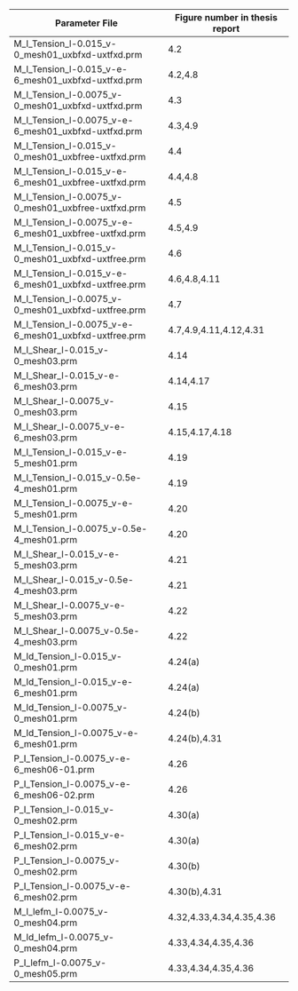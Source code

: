 Parameter File | Figure number in thesis report 
--- | --- 
M_I_Tension_l-0.015_v-0_mesh01_uxbfxd-uxtfxd.prm | 4.2 
M_I_Tension_l-0.015_v-e-6_mesh01_uxbfxd-uxtfxd.prm | 4.2,4.8 
M_I_Tension_l-0.0075_v-0_mesh01_uxbfxd-uxtfxd.prm | 4.3 
M_I_Tension_l-0.0075_v-e-6_mesh01_uxbfxd-uxtfxd.prm | 4.3,4.9 
M_I_Tension_l-0.015_v-0_mesh01_uxbfree-uxtfxd.prm | 4.4 
M_I_Tension_l-0.015_v-e-6_mesh01_uxbfree-uxtfxd.prm | 4.4,4.8 
M_I_Tension_l-0.0075_v-0_mesh01_uxbfree-uxtfxd.prm | 4.5 
M_I_Tension_l-0.0075_v-e-6_mesh01_uxbfree-uxtfxd.prm | 4.5,4.9
M_I_Tension_l-0.015_v-0_mesh01_uxbfxd-uxtfree.prm | 4.6 
M_I_Tension_l-0.015_v-e-6_mesh01_uxbfxd-uxtfree.prm | 4.6,4.8,4.11 
M_I_Tension_l-0.0075_v-0_mesh01_uxbfxd-uxtfree.prm | 4.7 
M_I_Tension_l-0.0075_v-e-6_mesh01_uxbfxd-uxtfree.prm | 4.7,4.9,4.11,4.12,4.31
M_I_Shear_l-0.015_v-0_mesh03.prm | 4.14 
M_I_Shear_l-0.015_v-e-6_mesh03.prm | 4.14,4.17 
M_I_Shear_l-0.0075_v-0_mesh03.prm | 4.15 
M_I_Shear_l-0.0075_v-e-6_mesh03.prm | 4.15,4.17,4.18 
M_I_Tension_l-0.015_v-e-5_mesh01.prm | 4.19 
M_I_Tension_l-0.015_v-0.5e-4_mesh01.prm | 4.19 
M_I_Tension_l-0.0075_v-e-5_mesh01.prm | 4.20 
M_I_Tension_l-0.0075_v-0.5e-4_mesh01.prm | 4.20
M_I_Shear_l-0.015_v-e-5_mesh03.prm | 4.21 
M_I_Shear_l-0.015_v-0.5e-4_mesh03.prm | 4.21 
M_I_Shear_l-0.0075_v-e-5_mesh03.prm | 4.22 
M_I_Shear_l-0.0075_v-0.5e-4_mesh03.prm | 4.22
M_Id_Tension_l-0.015_v-0_mesh01.prm | 4.24(a) 
M_Id_Tension_l-0.015_v-e-6_mesh01.prm | 4.24(a) 
M_Id_Tension_l-0.0075_v-0_mesh01.prm | 4.24(b) 
M_Id_Tension_l-0.0075_v-e-6_mesh01.prm | 4.24(b),4.31
P_I_Tension_l-0.0075_v-e-6_mesh06-01.prm | 4.26
P_I_Tension_l-0.0075_v-e-6_mesh06-02.prm | 4.26
P_I_Tension_l-0.015_v-0_mesh02.prm | 4.30(a) 
P_I_Tension_l-0.015_v-e-6_mesh02.prm | 4.30(a) 
P_I_Tension_l-0.0075_v-0_mesh02.prm | 4.30(b) 
P_I_Tension_l-0.0075_v-e-6_mesh02.prm | 4.30(b),4.31
M_I_lefm_l-0.0075_v-0_mesh04.prm | 4.32,4.33,4.34,4.35,4.36
M_Id_lefm_l-0.0075_v-0_mesh04.prm | 4.33,4.34,4.35,4.36
P_I_lefm_l-0.0075_v-0_mesh05.prm | 4.33,4.34,4.35,4.36